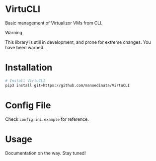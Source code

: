 # VirtuCLI

Basic management of Virtualizor VMs from CLI.

> [!WARNING]
> This library is still in development, and prone for extreme changes. You have been warned.

# Installation

```bash
# Install VirtuCLI
pip3 install git+https://github.com/manoedinata/VirtuCLI
```

# Config File

Check `config.ini.example` for reference.

# Usage

Documentation on the way. Stay tuned!
